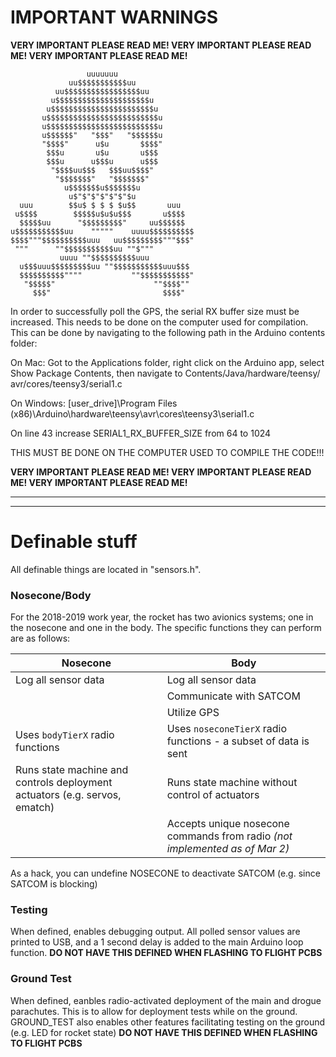 # IMPORTANT WARNINGS

**VERY IMPORTANT PLEASE READ ME! VERY IMPORTANT PLEASE READ ME! VERY IMPORTANT PLEASE READ ME!**

                     uuuuuuu
                 uu$$$$$$$$$$$uu
              uu$$$$$$$$$$$$$$$$$uu
             u$$$$$$$$$$$$$$$$$$$$$u
            u$$$$$$$$$$$$$$$$$$$$$$$u
           u$$$$$$$$$$$$$$$$$$$$$$$$$u
           u$$$$$$$$$$$$$$$$$$$$$$$$$u
           u$$$$$$"   "$$$"   "$$$$$$u
           "$$$$"      u$u       $$$$"
            $$$u       u$u       u$$$
            $$$u      u$$$u      u$$$
             "$$$$uu$$$   $$$uu$$$$"
              "$$$$$$$"   "$$$$$$$"
                u$$$$$$$u$$$$$$$u
                 u$"$"$"$"$"$"$u
      uuu        $$u$ $ $ $ $u$$       uuu
     u$$$$        $$$$$u$u$u$$$       u$$$$
      $$$$$uu      "$$$$$$$$$"     uu$$$$$$
    u$$$$$$$$$$$uu    """""    uuuu$$$$$$$$$$
    $$$$"""$$$$$$$$$$uuu   uu$$$$$$$$$"""$$$"
     """      ""$$$$$$$$$$$uu ""$"""
               uuuu ""$$$$$$$$$$uuu
      u$$$uuu$$$$$$$$$uu ""$$$$$$$$$$$uuu$$$
      $$$$$$$$$$""""           ""$$$$$$$$$$$"
       "$$$$$"                      ""$$$$""
         $$$"                         $$$$"

In order to successfully poll the GPS, the serial RX buffer size must be increased. This needs
to be done on the computer used for compilation. This can be done by navigating to the following
path in the Arduino contents folder:

On Mac: Got to the Applications folder, right click on the Arduino app, select Show Package Contents,
  then navigate to ‎⁨Contents⁩/⁨Java⁩/⁨hardware⁩/⁨teensy⁩/⁨avr⁩/⁨cores⁩/⁨teensy3⁩/serial1.c

On Windows: [user_drive]\Program Files (x86)\Arduino\hardware\teensy\avr\cores\teensy3\serial1.c

On line 43 increase SERIAL1_RX_BUFFER_SIZE from 64 to 1024

THIS MUST BE DONE ON THE COMPUTER USED TO COMPILE THE CODE!!!

**VERY IMPORTANT PLEASE READ ME! VERY IMPORTANT PLEASE READ ME! VERY IMPORTANT PLEASE READ ME!**

***
***


# Definable stuff
All definable things are located in "sensors.h".

### Nosecone/Body
For the 2018-2019 work year, the rocket has two avionics systems; one in the nosecone and one in the body.
The specific functions they can perform are as follows:

|Nosecone            | Body|
|---- | ----|
| Log all sensor data | Log all sensor data |
|                    | Communicate with SATCOM
|                    | Utilize GPS
| Uses `bodyTierX` radio functions| Uses `noseconeTierX` radio functions - a subset of data is sent |
|Runs state machine and controls deployment actuators (e.g. servos, ematch) | Runs state machine without control of actuators |
| | Accepts unique nosecone commands from radio _(not implemented as of Mar 2)_ |

As a hack, you can undefine NOSECONE to deactivate SATCOM (e.g. since SATCOM is blocking)

### Testing
When defined, enables debugging output. All polled sensor values are printed to USB, and a 1 second delay is added to the main Arduino loop function. **DO NOT HAVE THIS DEFINED WHEN FLASHING TO FLIGHT PCBS**

### Ground Test
When defined, eanbles radio-activated deployment of the main and drogue parachutes. This is to allow for deployment tests while on the ground. GROUND_TEST also enables other features facilitating testing on the ground (e.g. LED for rocket state) **DO NOT HAVE THIS DEFINED WHEN FLASHING TO FLIGHT PCBS**
